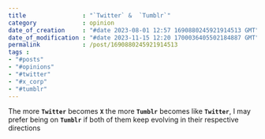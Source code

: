 ```yaml
---
title                : "`Twitter` &  `Tumblr`"
category             : opinion
date_of_creation     : "#date 2023-08-01 12:57 1690880245921914513 GMT"
date_of_modification : "#date 2023-11-15 12:20 1700036405502184887 GMT"
permalink            : /post/1690880245921914513
tags :
- "#posts"
- "#opinions"
- "#twitter"
- "#x_corp"
- "#tumblr"
---
```

The more __`Twitter`__ becomes __`X`__ the more __`Tumblr`__ becomes like __`Twitter`__, I may prefer being on __`Tumblr`__ if both of them keep evolving in their respective directions
